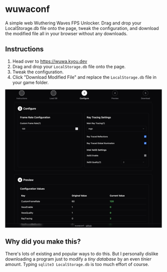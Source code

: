 # wuwaconf

A simple web Wuthering Waves FPS Unlocker. Drag and drop your LocalStorage.db file onto the page, tweak the configuration, and download the modified file all in your browser without any downloads.

## Instructions

1. Head over to https://wuwa.kyou.dev
2. Drag and drop your `LocalStorage.db` file onto the page.
3. Tweak the configuration.
4. Click "Download Modified File" and replace the `LocalStorage.db` file in your game folder.


![image](README_preview.png)

## Why did you make this?

There's lots of existing and popular ways to do this. But I personally dislike downloading a program just to modify a *tiny database* by an even *tinier* amount. Typing `sqlite3 LocalStorage.db` is too much effort of course.
